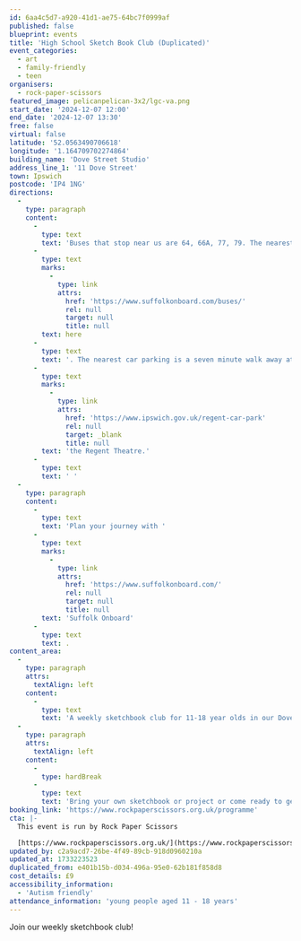 ```yaml
---
id: 6aa4c5d7-a920-41d1-ae75-64bc7f0999af
published: false
blueprint: events
title: 'High School Sketch Book Club (Duplicated)'
event_categories:
  - art
  - family-friendly
  - teen
organisers:
  - rock-paper-scissors
featured_image: pelicanpelican-3x2/lgc-va.png
start_date: '2024-12-07 12:00'
end_date: '2024-12-07 13:30'
free: false
virtual: false
latitude: '52.0563490706618'
longitude: '1.164709702274864'
building_name: 'Dove Street Studio'
address_line_1: '11 Dove Street'
town: Ipswich
postcode: 'IP4 1NG'
directions:
  -
    type: paragraph
    content:
      -
        type: text
        text: 'Buses that stop near us are 64, 66A, 77, 79. The nearest bus stop is one minute walk away, see the latest bus timetables '
      -
        type: text
        marks:
          -
            type: link
            attrs:
              href: 'https://www.suffolkonboard.com/buses/'
              rel: null
              target: null
              title: null
        text: here
      -
        type: text
        text: '. The nearest car parking is a seven minute walk away at '
      -
        type: text
        marks:
          -
            type: link
            attrs:
              href: 'https://www.ipswich.gov.uk/regent-car-park'
              rel: null
              target: _blank
              title: null
        text: 'the Regent Theatre.'
      -
        type: text
        text: ' '
  -
    type: paragraph
    content:
      -
        type: text
        text: 'Plan your journey with '
      -
        type: text
        marks:
          -
            type: link
            attrs:
              href: 'https://www.suffolkonboard.com/'
              rel: null
              target: null
              title: null
        text: 'Suffolk Onboard'
      -
        type: text
        text: .
content_area:
  -
    type: paragraph
    attrs:
      textAlign: left
    content:
      -
        type: text
        text: 'A weekly sketchbook club for 11-18 year olds in our Dove Street Studio. We have an open studio feel with creative prompts and access to materials and processes to illustrate, print make and create however you like!'
  -
    type: paragraph
    attrs:
      textAlign: left
    content:
      -
        type: hardBreak
      -
        type: text
        text: 'Bring your own sketchbook or project or come ready to get inspired!'
booking_link: 'https://www.rockpaperscissors.org.uk/programme'
cta: |-
  This event is run by Rock Paper Scissors

  [https://www.rockpaperscissors.org.uk/](https://www.rockpaperscissors.org.uk/)
updated_by: c2a9acd7-26be-4f49-89cb-918d0960210a
updated_at: 1733223523
duplicated_from: e401b15b-d034-496a-95e0-62b181f858d8
cost_details: £9
accessibility_information:
  - 'Autism friendly'
attendance_information: 'young people aged 11 - 18 years'
---
```

Join our weekly sketchbook club!